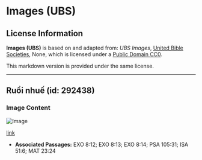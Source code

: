 # Images (UBS)

## License Information

**Images (UBS)** is based on and adapted from: _UBS Images_, [United Bible Societies](https://unitedbiblesocieties.org/), None, which is licensed under a [Public Domain CC0](https://creativecommons.org/public-domain/cc0/).

This markdown version is provided under the same license.



--------------------------------

## Ruồi nhuế (id: 292438)

### Image Content

![Image](https://cdn.aquifer.bible/aquifer-content/resources/Media/WEB-0628_midges.jpg)

[link](https://cdn.aquifer.bible/aquifer-content/resources/Media/WEB-0628_midges.jpg)

* **Associated Passages:** EXO 8:12; EXO 8:13; EXO 8:14; PSA 105:31; ISA 51:6; MAT 23:24

